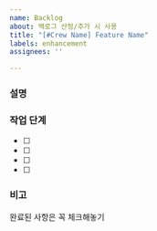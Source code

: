 ```yaml
---
name: Backlog
about: 백로그 산정/추가 시 사용
title: "[#Crew Name] Feature Name"
labels: enhancement
assignees: ''

---
```


<!--
해당 백로그에 대한 브랜치를 만들어주세요.
백로그 이름은 "feat/[해당 기능에 대한 이름]"으로 만들어주세요.
-->
### 설명
<!--해당 기능에 대한 간단하고 명료한 설명을 작성해주세요.-->

### 작업 단계
- [ ]
- [ ]
- [ ] 
- [ ] 

### 비고
<!--해당 기능 구현에 필요한 참고 레퍼런스가 있다면 넣어주세요.-->

완료된 사항은 꼭 체크해놓기
<!--* "최소" 기능을 기준으로 백로그를 구분하기
* 기능을 구현하기 위한 작업을 순차(단계)적으로 작성해놓기
* 해당 팀의 Github Project랑 연동시켜놓기-->